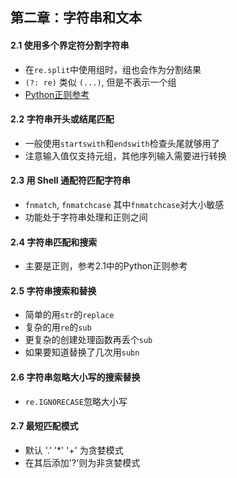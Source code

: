 ## 第二章：字符串和文本


#### 2.1 使用多个界定符分割字符串
- 在`re.split`中使用组时，组也会作为分割结果
- `(?: re)` 类似 `(...)`, 但是不表示一个组
- [Python正则参考](http://www.runoob.com/python/python-reg-expressions.html)

#### 2.2 字符串开头或结尾匹配
- 一般使用`startswith`和`endswith`检查头尾就够用了
- 注意输入值仅支持元组，其他序列输入需要进行转换

#### 2.3 用 Shell 通配符匹配字符串
- `fnmatch`, `fnmatchcase` 其中`fnmatchcase`对大小敏感
- 功能处于字符串处理和正则之间

#### 2.4 字符串匹配和搜索
- 主要是正则，参考2.1中的Python正则参考

#### 2.5 字符串搜索和替换
- 简单的用`str`的`replace`
- 复杂的用`re`的`sub`
- 更复杂的创建处理函数再丢个`sub`
- 如果要知道替换了几次用`subn`

#### 2.6 字符串忽略大小写的搜索替换
- `re.IGNORECASE`忽略大小写

#### 2.7 最短匹配模式
- 默认 '.' '*' '+' 为贪婪模式
- 在其后添加'?'则为非贪婪模式